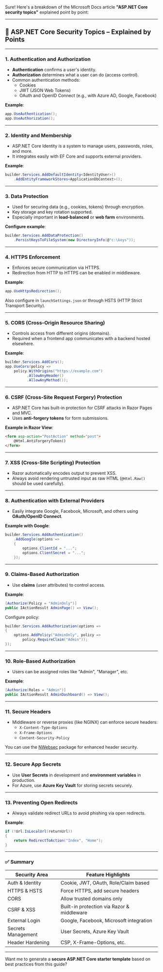 Sure! Here's a breakdown of the Microsoft Docs article **"ASP.NET Core security topics"** explained point by point:

---

## 🔐 **ASP.NET Core Security Topics – Explained by Points**

---

### **1. Authentication and Authorization**

- **Authentication** confirms a user's identity.
- **Authorization** determines what a user can do (access control).
- Common authentication methods:
  - Cookies
  - JWT (JSON Web Tokens)
  - OAuth and OpenID Connect (e.g., with Azure AD, Google, Facebook)

**Example**:  
```csharp
app.UseAuthentication();
app.UseAuthorization();
```

---

### **2. Identity and Membership**

- ASP.NET Core Identity is a system to manage users, passwords, roles, and more.
- It integrates easily with EF Core and supports external providers.

**Example**:  
```csharp
builder.Services.AddDefaultIdentity<IdentityUser>()
    .AddEntityFrameworkStores<ApplicationDbContext>();
```

---

### **3. Data Protection**

- Used for securing data (e.g., cookies, tokens) through encryption.
- Key storage and key rotation supported.
- Especially important in **load-balanced** or **web farm** environments.

**Configure example**:  
```csharp
builder.Services.AddDataProtection()
    .PersistKeysToFileSystem(new DirectoryInfo(@"c:\keys"));
```

---

### **4. HTTPS Enforcement**

- Enforces secure communication via HTTPS.
- Redirection from HTTP to HTTPS can be enabled in middleware.

**Example**:  
```csharp
app.UseHttpsRedirection();
```

Also configure in `launchSettings.json` or through HSTS (HTTP Strict Transport Security).

---

### **5. CORS (Cross-Origin Resource Sharing)**

- Controls access from different origins (domains).
- Required when a frontend app communicates with a backend hosted elsewhere.

**Example**:  
```csharp
builder.Services.AddCors();
app.UseCors(policy =>
    policy.WithOrigins("https://example.com")
          .AllowAnyHeader()
          .AllowAnyMethod());
```

---

### **6. CSRF (Cross-Site Request Forgery) Protection**

- ASP.NET Core has built-in protection for CSRF attacks in Razor Pages and MVC.
- Uses **anti-forgery tokens** for form submissions.

**Example in Razor View**:
```html
<form asp-action="PostAction" method="post">
    @Html.AntiForgeryToken()
</form>
```

---

### **7. XSS (Cross-Site Scripting) Protection**

- Razor automatically encodes output to prevent XSS.
- Always avoid rendering untrusted input as raw HTML (`@Html.Raw()` should be used carefully).

---

### **8. Authentication with External Providers**

- Easily integrate Google, Facebook, Microsoft, and others using **OAuth/OpenID Connect**.

**Example with Google**:  
```csharp
builder.Services.AddAuthentication()
    .AddGoogle(options =>
    {
        options.ClientId = "...";
        options.ClientSecret = "...";
    });
```

---

### **9. Claims-Based Authorization**

- Use **claims** (user attributes) to control access.

**Example**:
```csharp
[Authorize(Policy = "AdminOnly")]
public IActionResult AdminPage() => View();
```

Configure policy:
```csharp
builder.Services.AddAuthorization(options =>
{
    options.AddPolicy("AdminOnly", policy =>
        policy.RequireClaim("Admin"));
});
```

---

### **10. Role-Based Authorization**

- Users can be assigned roles like "Admin", "Manager", etc.

**Example**:
```csharp
[Authorize(Roles = "Admin")]
public IActionResult AdminDashboard() => View();
```

---

### **11. Secure Headers**

- Middleware or reverse proxies (like NGINX) can enforce secure headers:
  - `X-Content-Type-Options`
  - `X-Frame-Options`
  - `Content-Security-Policy`

You can use the [NWebsec](https://github.com/NWebsec/NWebsec) package for enhanced header security.

---

### **12. Secure App Secrets**

- Use **User Secrets** in development and **environment variables** in production.
- For Azure, use **Azure Key Vault** for storing secrets securely.

---

### **13. Preventing Open Redirects**

- Always validate redirect URLs to avoid phishing via open redirects.

**Example**:
```csharp
if (!Url.IsLocalUrl(returnUrl))
{
    return RedirectToAction("Index", "Home");
}
```

---

### ✅ **Summary**

| Security Area        | Feature Highlights                             |
|----------------------|-------------------------------------------------|
| Auth & Identity      | Cookie, JWT, OAuth, Role/Claim based           |
| HTTPS & HSTS         | Force HTTPS, add secure headers                |
| CORS                 | Allow trusted domains only                     |
| CSRF & XSS           | Built-in protection via Razor & middleware     |
| External Login       | Google, Facebook, Microsoft integration        |
| Secrets Management   | User Secrets, Azure Key Vault                  |
| Header Hardening     | CSP, X-Frame-Options, etc.                     |

---

Want me to generate a **secure ASP.NET Core starter template** based on best practices from this guide?